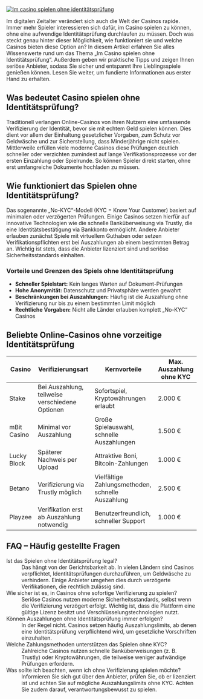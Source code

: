 [![Im casino spielen ohne identitätsprüfung](https://123-caf.pages.dev/gitsignup.png)](https://vrmoo.ru/Bt82HjjY)

<p>Im digitalen Zeitalter verändert sich auch die Welt der Casinos rapide. Immer mehr Spieler interessieren sich dafür, im Casino spielen zu können, ohne eine aufwendige Identitätsprüfung durchlaufen zu müssen. Doch was steckt genau hinter dieser Möglichkeit, wie funktioniert sie und welche Casinos bieten diese Option an? In diesem Artikel erfahren Sie alles Wissenswerte rund um das Thema „Im Casino spielen ohne Identitätsprüfung“. Außerdem geben wir praktische Tipps und zeigen Ihnen seriöse Anbieter, sodass Sie sicher und entspannt Ihre Lieblingsspiele genießen können. Lesen Sie weiter, um fundierte Informationen aus erster Hand zu erhalten.</p>  <h2>Was bedeutet Casino spielen ohne Identitätsprüfung?</h2> <p>Traditionell verlangen Online-Casinos von ihren Nutzern eine umfassende Verifizierung der Identität, bevor sie mit echtem Geld spielen können. Dies dient vor allem der Einhaltung gesetzlicher Vorgaben, zum Schutz vor Geldwäsche und zur Sicherstellung, dass Minderjährige nicht spielen. Mittlerweile erfüllen viele moderne Casinos diese Prüfungen deutlich schneller oder verzichten zumindest auf lange Verifikationsprozesse vor der ersten Einzahlung oder Spielrunde. So können Spieler direkt starten, ohne erst umfangreiche Dokumente hochladen zu müssen.</p>  <h2>Wie funktioniert das Spielen ohne Identitätsprüfung?</h2> <p>Das sogenannte „No-KYC“-Modell (KYC = Know Your Customer) basiert auf minimalen oder verzögerten Prüfungen. Einige Casinos setzen hierfür auf innovative Technologien wie die schnelle Banküberweisung via Trustly, die eine Identitätsbestätigung via Bankkonto ermöglicht. Andere Anbieter erlauben zunächst Spiele mit virtuellem Guthaben oder setzen Verifikationspflichten erst bei Auszahlungen ab einem bestimmten Betrag an. Wichtig ist stets, dass die Anbieter lizenziert sind und seriöse Sicherheitsstandards einhalten.</p>  <h3>Vorteile und Grenzen des Spiels ohne Identitätsprüfung</h3> <ul>   <li><strong>Schneller Spielstart:</strong> Kein langes Warten auf Dokument-Prüfungen</li>   <li><strong>Hohe Anonymität:</strong> Datenschutz und Privatsphäre werden gewahrt</li>   <li><strong>Beschränkungen bei Auszahlungen:</strong> Häufig ist die Auszahlung ohne Verifizierung nur bis zu einem bestimmten Limit möglich</li>   <li><strong>Rechtliche Vorgaben:</strong> Nicht alle Länder erlauben komplett „No-KYC“ Casinos</li> </ul>  <h2>Beliebte Online-Casinos ohne vorzeitige Identitätsprüfung</h2> <table>   <thead>     <tr>       <th>Casino</th>       <th>Verifizierungsart</th>       <th>Kernvorteile</th>       <th>Max. Auszahlung ohne KYC</th>     </tr>   </thead>   <tbody>     <tr>       <td>Stake</td>       <td>Bei Auszahlung, teilweise verschiedene Optionen</td>       <td>Sofortspiel, Kryptowährungen erlaubt</td>       <td>2.000 €</td>     </tr>     <tr>       <td>mBit Casino</td>       <td>Minimal vor Auszahlung</td>       <td>Große Spielauswahl, schnelle Auszahlungen</td>       <td>1.500 €</td>     </tr>     <tr>       <td>Lucky Block</td>       <td>Späterer Nachweis per Upload</td>       <td>Attraktive Boni, Bitcoin-Zahlungen</td>       <td>1.000 €</td>     </tr>     <tr>       <td>Betano</td>       <td>Verifizierung via Trustly möglich</td>       <td>Vielfältige Zahlungsmethoden, schnelle Auszahlung</td>       <td>2.500 €</td>     </tr>     <tr>       <td>Playzee</td>       <td>Verifikation erst ab Auszahlung notwendig</td>       <td>Benutzerfreundlich, schneller Support</td>       <td>1.000 €</td>     </tr>   </tbody> </table>  <h2>FAQ – Häufig gestellte Fragen</h2> <dl>   <dt>Ist das Spielen ohne Identitätsprüfung legal?</dt>   <dd>Das hängt von der Gerichtsbarkeit ab. In vielen Ländern sind Casinos verpflichtet, Identitätsprüfungen durchzuführen, um Geldwäsche zu verhindern. Einige Anbieter umgehen dies durch verzögerte Verifikationen, die rechtlich zulässig sind.</dd>    <dt>Wie sicher ist es, in Casinos ohne sofortige Verifizierung zu spielen?</dt>   <dd>Seriöse Casinos nutzen moderne Sicherheitsstandards, selbst wenn die Verifizierung verzögert erfolgt. Wichtig ist, dass die Plattform eine gültige Lizenz besitzt und Verschlüsselungstechnologien nutzt.</dd>    <dt>Können Auszahlungen ohne Identitätsprüfung immer erfolgen?</dt>   <dd>In der Regel nicht. Casinos setzen häufig Auszahlungslimits, ab denen eine Identitätsprüfung verpflichtend wird, um gesetzliche Vorschriften einzuhalten.</dd>    <dt>Welche Zahlungsmethoden unterstützen das Spielen ohne KYC?</dt>   <dd>Zahlreiche Casinos nutzen schnelle Banküberweisungen (z. B. Trustly) oder Kryptowährungen, die teilweise weniger aufwändige Prüfungen erfordern.</dd>    <dt>Was sollte ich beachten, wenn ich ohne Verifizierung spielen möchte?</dt>   <dd>Informieren Sie sich gut über den Anbieter, prüfen Sie, ob er lizenziert ist und achten Sie auf mögliche Auszahlungslimits ohne KYC. Achten Sie zudem darauf, verantwortungsbewusst zu spielen.</dd> </dl>